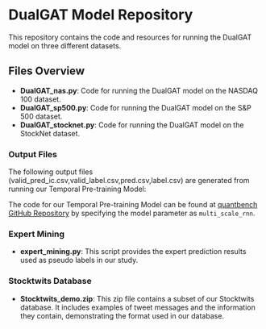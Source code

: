 # DualGAT Model Repository

This repository contains the code and resources for running the DualGAT model on three different datasets.

## Files Overview

- **DualGAT_nas.py**: Code for running the DualGAT model on the NASDAQ 100 dataset.
- **DualGAT_sp500.py**: Code for running the DualGAT model on the S&P 500 dataset.
- **DualGAT_stocknet.py**: Code for running the DualGAT model on the StockNet dataset.

### Output Files

The following output files (valid_pred_ic.csv,valid_label.csv,pred.csv,label.csv) are generated from running our Temporal Pre-training Model:

The code for our Temporal Pre-training Model can be found at [quantbench GitHub Repository](https://github.com/SaizhuoWang/quantbench) by specifying the model parameter as `multi_scale_rnn`.

### Expert Mining

- **expert_mining.py**: This script provides the expert prediction results used as pseudo labels in our study.

### Stocktwits Database

- **Stocktwits_demo.zip**: This zip file contains a subset of our Stocktwits database. It includes examples of tweet messages and the information they contain, demonstrating the format used in our database.


